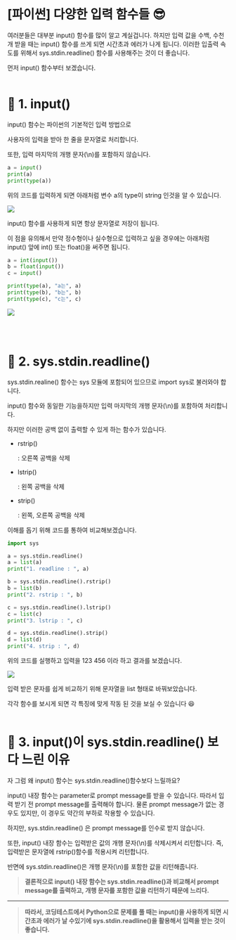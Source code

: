 # [파이썬] 다양한 입력 함수들 😎

여러분들은 대부분 input() 함수를 많이 알고 계실겁니다. 하지만 입력 값을 수백, 수천 개 받을 때는 input() 함수를 쓰게 되면 시간초과 에러가 나게 됩니다. 이러한 입출력 속도를 위해서 sys.stdin.readline() 함수를 사용해주는 것이 더 좋습니다. 

먼저 input() 함수부터 보겠습니다.
<br>
<br>

# 📌 1. input()

input() 함수는 파이썬의 기본적인 입력 방법으로 

사용자의 입력을 받아 한 줄을 문자열로 처리합니다.

또한, 입력 마지막의  개행 문자(\n)를 포함하지 않습니다.

```python
a = input()
print(a)
print(type(a))
```

위의 코드를 입력하게 되면  아래처럼 변수 a의 type이 string 인것을 알 수 있습니다.

![](https://images.velog.io/images/kimtae9217/post/6e9f7e93-0a48-4be9-a936-f71642925e1c/Untitled.png)

input() 함수를 사용하게 되면 항상 문자열로 저장이 됩니다.

이 점을 유의해서 만약 정수형이나 실수형으로 입력하고 싶을 경우에는 아래처럼 input() 앞에 int() 또는 float()을 써주면 됩니다.

```python
a = int(input())
b = float(input())
c = input()

print(type(a), "a는", a)
print(type(b), "b는", b)
print(type(c), "c는", c)
```

![](https://images.velog.io/images/kimtae9217/post/1fc83093-7fbc-45a1-8eea-1584a489be48/Untitled%201.png)

<br>
<br>

# 📌 2. sys.stdin.readline()

sys.stdin.realine() 함수는 sys 모듈에 포함되어 있으므로 import sys로 불러와야 합니다.

input() 함수와 동일한 기능을하지만 입력 마지막의 개행 문자(\n)를 포함하여 처리합니다.

하지만 이러한 공백 없이 출력할 수 있게 하는 함수가 있습니다.

- rstrip()

  : 오른쪽 공백을 삭제

- lstrip()

  : 왼쪽 공백을 삭제 

- strip()

  : 왼쪽, 오른쪽 공백을 삭제 

이해를 돕기 위해 코드를 통하여 비교해보겠습니다.

```python
import sys

a = sys.stdin.readline()
a = list(a)
print("1. readline : ", a)

b = sys.stdin.readline().rstrip()
b = list(b)
print("2. rstrip : ", b)

c = sys.stdin.readline().lstrip()
c = list(c)
print("3. lstrip : ", c)

d = sys.stdin.readline().strip()
d = list(d)
print("4. strip : ", d)
```

위의 코드를 실행하고 입력을 123 456 이라 하고 결과를 보겠습니다.

![](https://images.velog.io/images/kimtae9217/post/81608ccc-3b86-4941-8804-8e3d21c229c7/Untitled%202.png)

입력 받은 문자를 쉽게 비교하기 위해 문자열을 list 형태로 바꿔보았습니다. 

각각 함수를 보시게 되면 각 특징에 맞게 작동 된 것을 보실 수 있습니다 😆
<br>
<br>

# 📌 3. input()이 sys.stdin.readline() 보다 느린 이유

자 그럼 왜 input() 함수는 sys.stdin.readline()함수보다 느릴까요?

input() 내장 함수는 parameter로 prompt message를 받을 수 있습니다. 따라서 입력 받기 전 prompt message를 출력해야 합니다. 물론 prompt message가 없는 경우도 있지만, 이 경우도 약간의 부하로 작용할 수 있습니다. 

하지만, sys.stdin.readline() 은 prompt message를 인수로 받지 않습니다.

또한,  input() 내장 함수는 입력받은 값의 개행 문자(\n)를 삭제시켜서 리턴합니다. 즉, 입력받은 문자열에 rstrip()함수를 적용시켜 리턴합니다. 

반면에 sys.stdin.readline()은 개행 문자(\n)를 포함한 값을 리턴해줍니다.

> **결론적으로 input() 내장 함수는 sys.stdin.readline()과 비교해서 prompt message를 출력하고, 개행 문자를 포함한 값을 리턴하기 때문에 느리다.**

---

> **따라서, 코딩테스트에서 Python으로 문제를 풀 때는 input()을 사용하게 되면 시간초과 에러가 날 수있기에  sys.stdin.readline()을 활용해서 입력을 받는 것이 좋습니다.**
